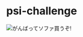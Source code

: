 psi-challenge
=========

![がんばってソファ買うぞ!](http://www.atspagespeed.com/images/240xNxpagespeed.png.pagespeed.ic.l093OZtlh8.png)

